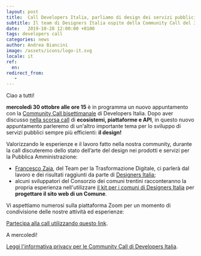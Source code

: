 ```yaml
---
layout: post
title:  Call Developers Italia, parliamo di design dei servizi pubblici
subtitle: Il team di Designers Italia ospite della Community Call del 30 novembre
date:   2019-10-28 12:00:00 +0100
tags: developers call
categories: news
author: Andrea Biancini
image: /assets/icons/logo-it.svg
locale: it
ref:
  en: 
redirect_from:
   -
---
```


Ciao a tutti!

**mercoledì 30 ottobre alle ore 15** è in programma un nuovo appuntamento con la [Community Call bisettimanale](https://developers.italia.it/it/news/2019/09/03/una-call-per-la-community-di-Developers-Italia) di Developers Italia.
Dopo aver discusso [nella scorsa call](https://developers.italia.it/it/news/2019/10/11/Appuntamento-in-call-con-Developers-Italia) di **ecosistemi, piattaforme e API**, in questo nuovo appuntamento parleremo di un'altro importante tema per lo sviluppo di servizi pubblici sempre più efficienti: **il design!**

Valorizzando le esperienze e il lavoro fatto nella nostra community, durante la call discuteremo dello stato dell’arte del design nei prodotti e servizi per la Pubblica Amministrazione:

- [Francesco Zaia](https://teamdigitale.governo.it/it/people/francesco-zaia.htm), del Team per la Trasformazione Digitale, ci parlerà dal lavoro e dei risultati raggiunti da parte di [Designers Italia](https://designers.italia.it/);
- alcuni sviluppatori del Consorzio dei comuni trentini racconteranno la propria esperienza nell'utilizzare [il kit per i comuni di Designers Italia](https://designers.italia.it/kit/comuni/) per **progettare il sito web di un Comune**. 

Vi aspettiamo numerosi sulla piattaforma Zoom per un momento di condivisione delle nostre attività ed esperienze:

[Partecipa alla call utilizzando questo link](https://zoom.us/j/980887806).

A mercoledì!






[Leggi l'informativa privacy per le Community Call di Developers Italia](https://developers.italia.it/it/info-privacy-communitycall/).
